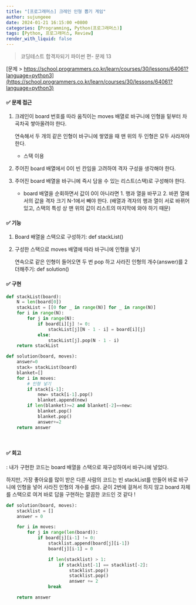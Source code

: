 ```yaml
---
title: "[프로그래머스] 크레인 인형 뽑기 게임"
author: sujungeee
date: 2024-01-21 16:15:00 +0800
categories: [Programming, Python(프로그래머스)]
tags: [Python, 프로그래머스, Review]
render_with_liquid: false
---
```




> 코딩테스트 합격자되기 파이썬 편- 문제 13

[문제 >  https://school.programmers.co.kr/learn/courses/30/lessons/64061?language=python3](https://school.programmers.co.kr/learn/courses/30/lessons/64061?language=python3)

 

#### ✅ 문제 접근

1. 크레인이 board 번호를 따라 움직이는 moves 배열로 바구니에 인형을 밑부터 차곡차곡 쌓아올려야 한다. 

   연속해서 두 개의 같은 인형이 바구니에 쌓였을 때 맨 위의 두 인형은 모두 사라져야 한다.

   - 스택 이용



2. 주어진 board 배열에서 0이 빈 칸임을 고려하여 격자 구성을 생각해야 한다.



3. 주어진 board 배열을 바구니에 즉시 담을 수 있는 리스트(스택)로 구성해야 한다.
   - board 배열을 순회하면서 값이 0이 아니라면 1. 행과 열을 바꾸고 2. 바뀐 열에서의 값을 격자 크기 N-1에서 빼야 한다. (배열과 격자의 행과 열이 서로 바뀌어 있고, 스택의 특성 상 맨 위의 값이 리스트의 마지막에 와야 하기 때문)



#### ✅  기능

1. Board 배열을 스택으로 구성하기: def stackList()

2. 구성한 스택으로 moves 배열에 따라 바구니에 인형을 넣기

   연속으로 같은 인형이 들어오면 두 번 pop 하고 사라진 인형의 개수(answer)를 2 더해주기: def solution()

   

#### ✅  구현

```python
def stackList(board):
    N = len(board[0])
    stackList = [[0 for _ in range(N)] for _ in range(N)]
    for i in range(N):
        for j in range(N):
            if board[i][j] != 0:
                stackList[j][N - 1 - i] = board[i][j]
            else:
                stackList[j].pop(N - 1 - i)
    return stackList

def solution(board, moves):
    answer=0
    stack= stackList(board)
    blanket=[]
    for i in moves:
        # 인형 넣기
        if stack[i-1]:
            new= stack[i-1].pop()
            blanket.append(new)
        if len(blanket)>=2 and blanket[-2]==new:
            blanket.pop()
            blanket.pop()
            answer+=2
    return answer
```

​	

#### ✅  회고

: 내가 구현한 코드는 board 배열을 스택으로 재구성하여서 바구니에 넣었다. 

하지만, 가장 좋아요를 많이 받은 다른 사람의 코드는 빈 stackList를 만들어 바로 바구니에 인형을 넣어 사라진 인형의 개수를 셌다. 굳이 2번에 걸쳐서 하지 않고 board 자체를 스택으로 여겨 바로 답을 구현하는 깔끔한 코드인 것 같다 !

```python
def solution(board, moves):
    stacklist = []
    answer = 0

    for i in moves:
        for j in range(len(board)):
            if board[j][i-1] != 0:
                stacklist.append(board[j][i-1])
                board[j][i-1] = 0

                if len(stacklist) > 1:
                    if stacklist[-1] == stacklist[-2]:
                        stacklist.pop()
                        stacklist.pop()
                        answer += 2     
                break

    return answer
```

